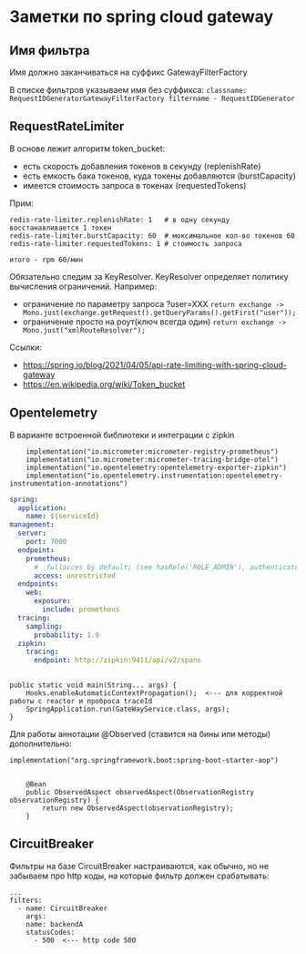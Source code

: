 # Заметки по spring cloud gateway

## Имя фильтра 
Имя должно заканчиваться на суффикс GatewayFilterFactory

В списке фильтров указываем имя без суффикса:
``
classname: RequestIDGeneratorGatewayFilterFactory
filtername - RequestIDGenerator
``

## RequestRateLimiter
В основе лежит алгоритм token_bucket:
- есть скорость добавления токенов в секунду (replenishRate)
- есть емкость бака токенов, куда токены добавляются (burstCapacity)
- имеется стоимость запроса в токенах (requestedTokens)

Прим:
```
redis-rate-limiter.replenishRate: 1   # в одну секунду восстанавливается 1 токен
redis-rate-limiter.burstCapacity: 60  # моксимальное кол-во токенов 60
redis-rate-limiter.requestedTokens: 1 # стоимость запроса

итого - rpm 60/мин
```

Обязательно следим за KeyResolver. KeyResolver определяет политику вычисления ограничений. 
Например:
- ограничение по параметру запроса ?user=XXX  ```return exchange -> Mono.just(exchange.getRequest().getQueryParams().getFirst("user"));``` 
- ограничение просто на роут(ключ всегда один) ```return exchange -> Mono.just("xmlRouteResolver");```

Ссылки:
- https://spring.io/blog/2021/04/05/api-rate-limiting-with-spring-cloud-gateway
- https://en.wikipedia.org/wiki/Token_bucket

## Opentelemetry

В варианте встроенной библиотеки и интеграции с zipkin

```depenencies:
    implementation("io.micrometer:micrometer-registry-prometheus")
    implementation("io.micrometer:micrometer-tracing-bridge-otel")
    implementation("io.opentelemetry:opentelemetry-exporter-zipkin")
    implementation("io.opentelemetry.instrumentation:opentelemetry-instrumentation-annotations")
```

```application.yaml
spring:
  application:
    name: ${serviceId}
management:
  server:
    port: 7000
  endpoint:
    prometheus:
      #  fullacces by default; (see hasRole('ROLE_ADMIN'), authenticated)
      access: unrestricted
  endpoints:
    web:
      exposure:
        include: prometheus
  tracing:
    sampling:
      probability: 1.0
  zipkin:
    tracing:
      endpoint: http://zipkin:9411/api/v2/spans
    
```

```GateWayService
public static void main(String... args) {
    Hooks.enableAutomaticContextPropagation();  <--- для корректной работы с reactor и проброса traceId
    SpringApplication.run(GateWayService.class, args);
}
```

Для работы аннотации @Observed (ставится на бины или методы) дополнительно:

```depenencies:
implementation("org.springframework.boot:spring-boot-starter-aop")
```

```AppConfiguration

    @Bean
    public ObservedAspect observedAspect(ObservationRegistry observationRegistry) {
        return new ObservedAspect(observationRegistry);
    }

```

## CircuitBreaker

Фильтры на базе CircuitBreaker настраиваются, как обычно, но не забываем про http коды, 
на которые фильтр должен срабатывать:

```
...
filters:
  - name: CircuitBreaker
    args:
    name: backendA
    statusCodes:
      - 500  <--- http code 500
```


